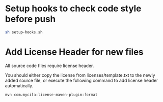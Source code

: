 
# Setup hooks to check code style before push

```bash
sh setup-hooks.sh
```
# Add License Header for new files

All source code files require license header.

You should either copy the license from licenses/template.txt to the newly added source file,
or execute the following command to add license header automatically.

```bash
mvn com.mycila:license-maven-plugin:format
```